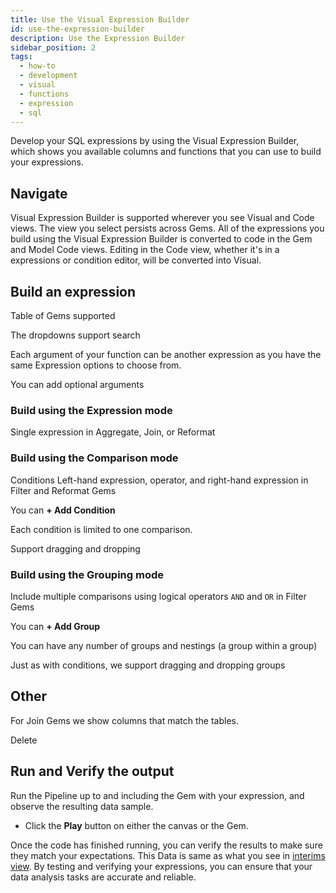 ```yaml
---
title: Use the Visual Expression Builder
id: use-the-expression-builder
description: Use the Expression Builder
sidebar_position: 2
tags:
  - how-to
  - development
  - visual
  - functions
  - expression
  - sql
---
```


Develop your SQL expressions by using the Visual Expression Builder, which shows you available columns and functions that you can use to build your expressions.

## Navigate

Visual Expression Builder is supported wherever you see Visual and Code views. The view you select persists across Gems. All of the expressions you build using the Visual Expression Builder is converted to code in the Gem and Model Code views. Editing in the Code view, whether it's in a expressions or condition editor, will be converted into Visual.

## Build an expression

Table of Gems supported

The dropdowns support search

Each argument of your function can be another expression as you have the same Expression options to choose from.

You can add optional arguments

### Build using the Expression mode

Single expression in Aggregate, Join, or Reformat

### Build using the Comparison mode

Conditions
Left-hand expression, operator, and right-hand expression in Filter and Reformat Gems

You can **+ Add Condition**

Each condition is limited to one comparison.

Support dragging and dropping

### Build using the Grouping mode

Include multiple comparisons using logical operators `AND` and `OR` in Filter Gems

You can **+ Add Group**

You can have any number of groups and nestings (a group within a group)

Just as with conditions, we support dragging and dropping groups

## Other

For Join Gems we show columns that match the tables.

Delete

## Run and Verify the output

Run the Pipeline up to and including the Gem with your expression, and observe the resulting data sample.

- Click the **Play** button on either the canvas or the Gem.

Once the code has finished running, you can verify the results to make sure they match your expectations. This Data is same as what you see in [interims view](../interactive-development/data-explorer.md). By testing and verifying your expressions, you can ensure that your data analysis tasks are accurate and reliable.
